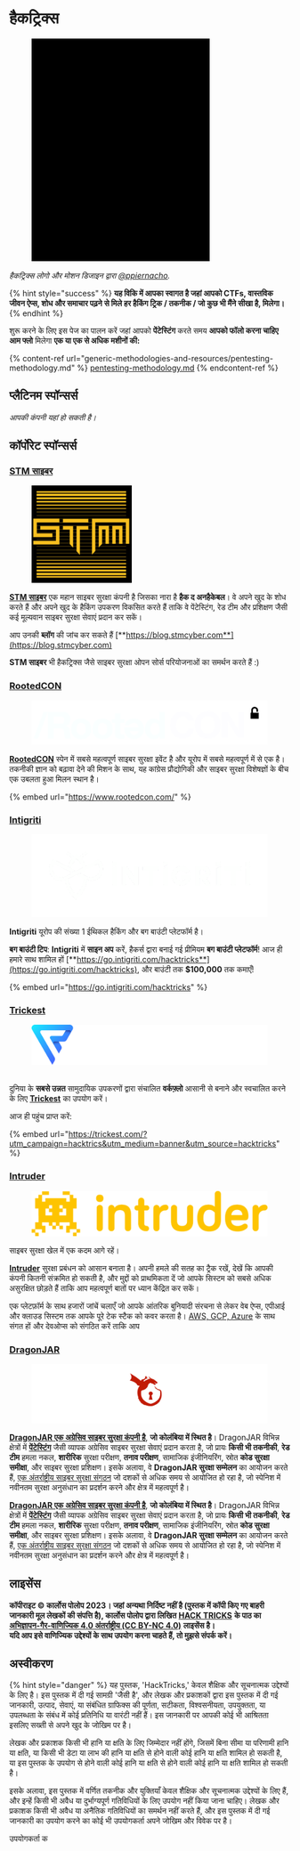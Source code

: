 # हैकट्रिक्स

<figure><img src=".gitbook/assets/hacktricks.gif" alt=""><figcaption></figcaption></figure>

_हैकट्रिक्स लोगो और मोशन डिजाइन द्वारा_ [_@ppiernacho_](https://www.instagram.com/ppieranacho/)_._

{% hint style="success" %}
**यह विकि में आपका स्वागत है जहां आपको CTFs, वास्तविक जीवन ऐप्स, शोध और समाचार पढ़ने से मिले हर हैकिंग ट्रिक / तकनीक / जो कुछ भी मैंने सीखा है, मिलेगा।**
{% endhint %}

शुरू करने के लिए इस पेज का पालन करें जहां आपको **पेंटेस्टिंग** करते समय **आपको फॉलो करना चाहिए आम फ्लो** मिलेगा **एक या एक से अधिक मशीनों की:**

{% content-ref url="generic-methodologies-and-resources/pentesting-methodology.md" %}
[pentesting-methodology.md](generic-methodologies-and-resources/pentesting-methodology.md)
{% endcontent-ref %}

## प्लैटिनम स्पॉन्सर्स

_आपकी कंपनी यहां हो सकती है।_

## कॉर्पोरेट स्पॉन्सर्स

### [STM साइबर](https://www.stmcyber.com)

<figure><img src=".gitbook/assets/stm (1).png" alt=""><figcaption></figcaption></figure>

[**STM साइबर**](https://www.stmcyber.com) एक महान साइबर सुरक्षा कंपनी है जिसका नारा है **हैक द अनहैकेबल**। वे अपने खुद के शोध करते हैं और अपने खुद के हैकिंग उपकरण विकसित करते हैं ताकि वे पेंटेस्टिंग, रेड टीम और प्रशिक्षण जैसी कई मूल्यवान साइबर सुरक्षा सेवाएं प्रदान कर सकें।

आप उनकी **ब्लॉग** की जांच कर सकते हैं [**https://blog.stmcyber.com**](https://blog.stmcyber.com)

**STM साइबर** भी हैकट्रिक्स जैसे साइबर सुरक्षा ओपन सोर्स परियोजनाओं का समर्थन करते हैं :)

### [RootedCON](https://www.rootedcon.com/)

<figure><img src=".gitbook/assets/image (4) (1).png" alt=""><figcaption></figcaption></figure>

[**RootedCON**](https://www.rootedcon.com) स्पेन में सबसे महत्वपूर्ण साइबर सुरक्षा इवेंट है और यूरोप में सबसे महत्वपूर्ण में से एक है। तकनीकी ज्ञान को बढ़ावा देने की मिशन के साथ, यह कांग्रेस प्रौद्योगिकी और साइबर सुरक्षा विशेषज्ञों के बीच एक उबलता हुआ मिलन स्थान है।

{% embed url="https://www.rootedcon.com/" %}

### [Intigriti](https://www.intigriti.com)

<figure><img src=".gitbook/assets/image (2) (1) (1) (1) (1) (1).png" alt=""><figcaption></figcaption></figure>

**Intigriti** यूरोप की संख्या 1 ईथिकल हैकिंग और बग बाउंटी प्लेटफॉर्म है।

**बग बाउंटी टिप**: **Intigriti** में **साइन अप** करें, हैकर्स द्वारा बनाई गई प्रीमियम **बग बाउंटी प्लेटफॉर्म**! आज ही हमारे साथ शामिल हों [**https://go.intigriti.com/hacktricks**](https://go.intigriti.com/hacktricks), और बाउंटी तक **$100,000** तक कमाएँ!

{% embed url="https://go.intigriti.com/hacktricks" %}

### [Trickest](https://trickest.com/?utm\_campaign=hacktrics\&utm\_medium=banner\&utm\_source=hacktricks)

<figure><img src=".gitbook/assets/image (3) (1) (1).png" alt=""><figcaption></figcaption></figure>

\
दुनिया के **सबसे उन्नत** सामुदायिक उपकरणों द्वारा संचालित **वर्कफ़्लो** आसानी से बनाने और स्वचालित करने के लिए [**Trickest**](https://trickest.com/?utm\_campaign=hacktrics\&utm\_medium=banner\&utm\_source=hacktricks) का उपयोग करें।

आज ही पहुंच प्राप्त करें:

{% embed url="https://trickest.com/?utm_campaign=hacktrics&utm_medium=banner&utm_source=hacktricks" %}

### [Intruder](https://www.intruder.io/?utm\_source=referral\&utm\_campaign=hacktricks)

<figure><img src=".gitbook/assets/image (675).png" alt=""><figcaption></figcaption></figure>

साइबर सुरक्षा खेल में एक कदम आगे रहें।

[**Intruder**](https://www.intruder.io/?utm\_source=referral\&utm\_campaign=hacktricks) सुरक्षा प्रबंधन को आसान बनाता है। अपनी हमले की सतह का ट्रैक रखें, देखें कि आपकी कंपनी कितनी संक्रमित हो सकती है, और मुद्दों को प्राथमिकता दें जो आपके सिस्टम को सबसे अधिक असुरक्षित छोड़ते हैं ताकि आप महत्वपूर्ण बातों पर ध्यान केंद्रित कर सकें।

एक प्लेटफ़ॉर्म के साथ हजारों जांचें चलाएँ जो आपके आंतरिक बुनियादी संरचना से लेकर वेब ऐप्स, एपीआई और क्लाउड सिस्टम तक आपके पूरे टेक स्टैक को कवर करता है। [AWS, GCP, Azure](https://www.intruder.io/cloud-vulnerability-scanning-for-aws-google-cloud-and-azure) के साथ संगत हों और देवओप्स को संगठित करें ताकि आप
### [DragonJAR](https://www.dragonjar.org/)

<figure><img src=".gitbook/assets/image (1) (1) (2) (4) (1).png" alt=""><figcaption></figcaption></figure>

[**DragonJAR एक अग्रेसिव साइबर सुरक्षा कंपनी है**](https://www.dragonjar.org/), **जो कोलंबिया में स्थित है**। DragonJAR विभिन्न क्षेत्रों में [**पेंटेस्टिंग**](https://www.dragonjar.org/servicios-de-seguridad-informatica) जैसी व्यापक अग्रेसिव साइबर सुरक्षा सेवाएं प्रदान करता है, जो प्रायः **किसी भी तकनीकी**, **रेड टीम** हमला नकल, **शारीरिक** सुरक्षा परीक्षण, **तनाव परीक्षण**, सामाजिक इंजीनियरिंग, स्रोत **कोड सुरक्षा समीक्षा**, और साइबर सुरक्षा प्रशिक्षण। इसके अलावा, वे **DragonJAR सुरक्षा सम्मेलन** का आयोजन करते हैं, [एक अंतर्राष्ट्रीय साइबर सुरक्षा संगठन](https://www.dragonjarcon.org/) जो दशकों से अधिक समय से आयोजित हो रहा है, जो स्पेनिश में नवीनतम सुरक्षा अनुसंधान का प्रदर्शन करने और क्षेत्र में महत्वपूर्ण है।

[**DragonJAR एक अग्रेसिव साइबर सुरक्षा कंपनी है**](https://www.dragonjar.org/), **जो कोलंबिया में स्थित है**। DragonJAR विभिन्न क्षेत्रों में [**पेंटेस्टिंग**](https://www.dragonjar.org/servicios-de-seguridad-informatica) जैसी व्यापक अग्रेसिव साइबर सुरक्षा सेवाएं प्रदान करता है, जो प्रायः **किसी भी तकनीकी**, **रेड टीम** हमला नकल, **शारीरिक** सुरक्षा परीक्षण, **तनाव परीक्षण**, सामाजिक इंजीनियरिंग, स्रोत **कोड सुरक्षा समीक्षा**, और साइबर सुरक्षा प्रशिक्षण। इसके अलावा, वे **DragonJAR सुरक्षा सम्मेलन** का आयोजन करते हैं, [एक अंतर्राष्ट्रीय साइबर सुरक्षा संगठन](https://www.dragonjarcon.org/) जो दशकों से अधिक समय से आयोजित हो रहा है, जो स्पेनिश में नवीनतम सुरक्षा अनुसंधान का प्रदर्शन करने और क्षेत्र में महत्वपूर्ण है।

## लाइसेंस

**कॉपीराइट © कार्लोस पोलोप 2023। जहां अन्यथा निर्दिष्ट नहीं है (पुस्तक में कॉपी किए गए बाहरी जानकारी मूल लेखकों की संपत्ति है), कार्लोस पोलोप द्वारा लिखित** [**HACK TRICKS**](https://github.com/carlospolop/hacktricks) **के पाठ का** [**अभिज्ञापन-गैर-वाणिज्यिक 4.0 अंतर्राष्ट्रीय (CC BY-NC 4.0)**](https://creativecommons.org/licenses/by-nc/4.0/) **लाइसेंस है।**\
**यदि आप इसे वाणिज्यिक उद्देश्यों के साथ उपयोग करना चाहते हैं, तो मुझसे संपर्क करें।**

## **अस्वीकरण**

{% hint style="danger" %}
यह पुस्तक, 'HackTricks,' केवल शैक्षिक और सूचनात्मक उद्देश्यों के लिए है। इस पुस्तक में दी गई सामग्री 'जैसी है', और लेखक और प्रकाशकों द्वारा इस पुस्तक में दी गई जानकारी, उत्पाद, सेवाएं, या संबंधित ग्राफिक्स की पूर्णता, सटीकता, विश्वसनीयता, उपयुक्तता, या उपलब्धता के संबंध में कोई प्रतिनिधि या वारंटी नहीं हैं। इस जानकारी पर आपकी कोई भी आश्रितता इसलिए सख्ती से अपने खुद के जोखिम पर है।

लेखक और प्रकाशक किसी भी हानि या क्षति के लिए जिम्मेदार नहीं होंगे, जिसमें बिना सीमा या परिणामी हानि या क्षति, या किसी भी डेटा या लाभ की हानि या क्षति से होने वाली कोई हानि या क्षति शामिल हो सकती है, या इस पुस्तक के उपयोग से होने वाली कोई हानि या क्षति से होने वाली कोई हानि या क्षति शामिल हो सकती है।

इसके अलावा, इस पुस्तक में वर्णित तकनीक और युक्तियाँ केवल शैक्षिक और सूचनात्मक उद्देश्यों के लिए हैं, और इन्हें किसी भी अवैध या दुर्भाग्यपूर्ण गतिविधियों के लिए उपयोग नहीं किया जाना चाहिए। लेखक और प्रकाशक किसी भी अवैध या अनैतिक गतिविधियों का समर्थन नहीं करते हैं, और इस पुस्तक में दी गई जानकारी का उपयोग करने का कोई भी उपयोगकर्ता अपने जोखिम और विवेक पर है।

उपयोगकर्ता क
